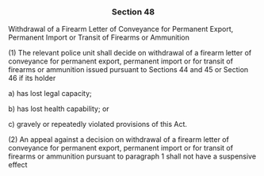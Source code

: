 ### <a name="section_48"></a><p align="center">Section 48</p>

Withdrawal of a Firearm Letter of Conveyance for Permanent Export, Permanent Import or Transit of Firearms or Ammunition

 (1) The relevant police unit shall decide on withdrawal of a firearm letter of conveyance for permanent export, permanent import or for transit of firearms or ammunition issued pursuant to Sections 44 and 45 or Section 46 if its holder

a) has lost legal capacity;

b) has lost health capability; or

c) gravely or repeatedly violated provisions of this Act.

(2) An appeal against a decision on withdrawal of a firearm letter of conveyance for permanent export, permanent import or for transit of firearms or ammunition pursuant to paragraph 1 shall not have a suspensive effect


